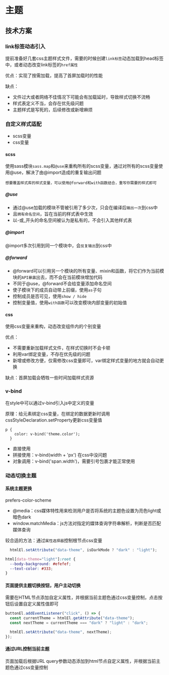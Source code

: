 # 主题

## 技术方案

### link标签动态引入
提前准备好几套css主题样式文件，需要的时候创建`link标签`动态加载到head标签中，或者动态改变link标签的`href属性`

优点：实现了按需加载，提高了首屏加载时的性能

缺点：
- 文件过大或者网络不佳情况下可能会有加载延时，导致样式切换不流畅
- 样式表定义不当，会存在优先级问题
- 主题样式是写死的，后续修改或新增麻烦

### 自定义样式适配

- scss变量
- css变量

#### scss
使用sass模块`sass.map`和`@use`来重构所有的scss变量，通过对所有的scss变量使用@use，解决了由@import造成的重复输出问题

    想要覆盖样式库的样式变量，可以使用@forward和with函数结合，重写你需要的样式即可

##### @use

- 通过@use加载的模块不管被引用了多少次，只会在编译后`输出一次`到css中
- 且`拥有命名空间`，旨在当前的样式表中生效
- 以-或_开头的命名空间被认为是私有的，不会引入其他样式表

#####  @import
@import多次引用到同一个模块中，会`反复输出`到css中

##### @forward

- @forward可以引用另一个模块的所有变量、mixin和函数，将它们作为当前模块的`API暴露`出去，而不会在当前模块增加代码
- 不同于@use，@forward不会给变量添加命名空间
- 使子模块下的成员自动带上前缀，使用`as`子句
- 控制成员是否可见，使用`show / hide`
- 控制变量值，使用`with函数`可以改变模块内部变量的初始值

#### css
使用css变量来重构，动态改变组件内的个别变量

优点：
- 不需要重新加载样式文件，在样式切换时不会卡顿
- 利用var绑定变量，不存在优先级的问题
- 新增或修改方便，仅需修改css变量即可，var绑定样式变量的地方就会自动更换

缺点：首屏加载会牺牲一些时间加载样式资源

### v-bind
在style中可以通过v-bind引入js中定义的变量

原理：给元素绑定css变量，在绑定的数据更新时调用cssStyleDeclaration.setProperty更新css变量值
```
p {
    color: v-bind('theme.color');
  }
```

- 直接使用
- 拼接使用：v-bind(width + 'px') 在css中没问题
- 对象调用：v-bind('span.width')，需要引号包裹才能正常使用
### 动态切换主题
#### 系统主题更换
prefers-color-scheme

- @media：css媒体特性用来检测用户是否将系统的主题色设置为亮色light或暗色dark
- window.matchMedia：js方法对指定的媒体查询字符串解析，判断是否匹配媒体查询

较合适的方法：通过`属性选择器`控制根节点css变量
```typescript
  htmlEl.setAttribute("data-theme", isDarkMode ? "dark" : "light");
```
```CSS
html[data-theme="light"]:root {
  --body-background: #efefef;
  --text-color: #333;
}
```

#### 页面提供主题切换按钮，用户主动切换
需要在HTML节点添加自定义属性，并根据当前主题色通过css变量控制，点击按钮后设置自定义属性值即可
```typescript
buttonEl.addEventListener("click", () => {
  const currentTheme = htmlEl.getAttribute("data-theme");
  const nextTheme = currentTheme === "dark" ? "light" : "dark";

  htmlEl.setAttribute("data-theme", nextTheme);
});
```

#### 通过URL控制当前主题
页面加载后根据URL query参数动态添加到html节点自定义属性，并根据当前主题色通过css变量控制